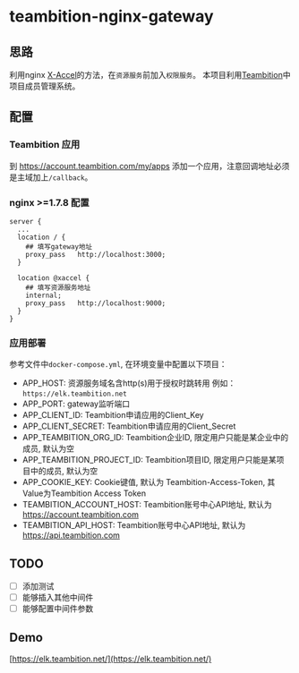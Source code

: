 teambition-nginx-gateway
========================

## 思路

利用nginx [X-Accel](https://www.nginx.com/resources/wiki/start/topics/examples/x-accel/)的方法，在`资源服务`前加入`权限服务`。 本项目利用[Teambition](https://www.teambition.com)中项目成员管理系统。

## 配置

### Teambition 应用
到 https://account.teambition.com/my/apps 添加一个应用，注意回调地址必须是主域加上`/callback`。

### nginx >=1.7.8 配置
```
server {
  ...
  location / {
    ## 填写gateway地址
    proxy_pass   http://localhost:3000;
  }

  location @xaccel {
    ## 填写资源服务地址
    internal;
    proxy_pass   http://localhost:9000;
  }
}
```

### 应用部署
参考文件中`docker-compose.yml`, 在环境变量中配置以下项目：
- APP_HOST: 资源服务域名含http(s)用于授权时跳转用 例如：`https://elk.teambition.net`
- APP_PORT: gateway监听端口
- APP_CLIENT_ID: Teambition申请应用的Client_Key
- APP_CLIENT_SECRET: Teambition申请应用的Client_Secret
- APP_TEAMBITION_ORG_ID: Teambition企业ID, 限定用户只能是某企业中的成员, 默认为空
- APP_TEAMBITION_PROJECT_ID: Teambition项目ID, 限定用户只能是某项目中的成员, 默认为空
- APP_COOKIE_KEY: Cookie键值, 默认为 Teambition-Access-Token, 其Value为Teambition Access Token
- TEAMBITION_ACCOUNT_HOST: Teambition账号中心API地址, 默认为 https://account.teambition.com
- TEAMBITION_API_HOST: Teambition账号中心API地址, 默认为 https://api.teambition.com

## TODO
- [ ] 添加测试
- [ ] 能够插入其他中间件
- [ ] 能够配置中间件参数

## Demo
[https://elk.teambition.net/](https://elk.teambition.net/)